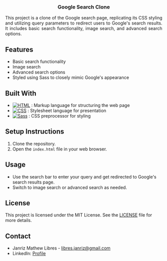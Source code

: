 <div align="center">
  <h3 align="center">Google Search Clone</h3>

  <div align="justify">
    <p>
      This project is a clone of the Google search page, replicating its CSS styling and utilizing query parameters to redirect users to Google's search results. It includes basic search functionality, image search, and advanced search options.
    </p>
  </div>
</div>

## Features
- Basic search functionality
- Image search
- Advanced search options
- Styled using Sass to closely mimic Google's appearance

## Built With
* [![HTML][HTML-logo]][HTML-url] : Markup language for structuring the web page
* [![CSS][CSS-logo]][CSS-url] : Stylesheet language for presentation
* [![Sass][Sass-logo]][Sass-url] : CSS preprocessor for styling

[HTML-logo]: https://img.shields.io/badge/HTML5-E34F26?logo=html5&logoColor=white
[HTML-url]: https://developer.mozilla.org/en-US/docs/Web/HTML
[CSS-logo]: https://img.shields.io/badge/CSS3-1572B6?logo=css3&logoColor=white
[CSS-url]: https://developer.mozilla.org/en-US/docs/Web/CSS
[Sass-logo]: https://img.shields.io/badge/Sass-CC6699?logo=sass&logoColor=white
[Sass-url]: https://sass-lang.com/

## Setup Instructions
1. Clone the repository.
2. Open the `index.html` file in your web browser.

## Usage
- Use the search bar to enter your query and get redirected to Google's search results page.
- Switch to image search or advanced search as needed.

## License
This project is licensed under the MIT License. See the [LICENSE](LICENSE) file for more details.

## Contact
- Janriz Mathew Libres - [libres.janriz@gmail.com](mailto:libres.janriz@gmail.com)
- LinkedIn: [Profile](https://www.linkedin.com/in/janriz-mathew-libres-3a81bb228/)

